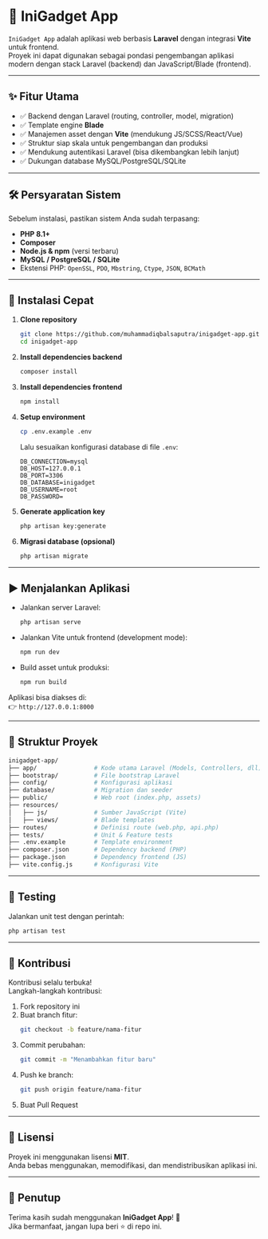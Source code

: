 # 📱 IniGadget App

`IniGadget App` adalah aplikasi web berbasis **Laravel** dengan integrasi **Vite** untuk frontend.  
Proyek ini dapat digunakan sebagai pondasi pengembangan aplikasi modern dengan stack Laravel (backend) dan JavaScript/Blade (frontend).

---

## ✨ Fitur Utama
- ✅ Backend dengan Laravel (routing, controller, model, migration)
- ✅ Template engine **Blade**
- ✅ Manajemen asset dengan **Vite** (mendukung JS/SCSS/React/Vue)
- ✅ Struktur siap skala untuk pengembangan dan produksi
- ✅ Mendukung autentikasi Laravel (bisa dikembangkan lebih lanjut)
- ✅ Dukungan database MySQL/PostgreSQL/SQLite

---

## 🛠 Persyaratan Sistem
Sebelum instalasi, pastikan sistem Anda sudah terpasang:
- **PHP 8.1+**
- **Composer**
- **Node.js & npm** (versi terbaru)
- **MySQL / PostgreSQL / SQLite**
- Ekstensi PHP: `OpenSSL`, `PDO`, `Mbstring`, `Ctype`, `JSON`, `BCMath`

---

## 🚀 Instalasi Cepat

1. **Clone repository**
   ```bash
   git clone https://github.com/muhammadiqbalsaputra/inigadget-app.git
   cd inigadget-app
   ```

2. **Install dependencies backend**
   ```bash
   composer install
   ```

3. **Install dependencies frontend**
   ```bash
   npm install
   ```

4. **Setup environment**
   ```bash
   cp .env.example .env
   ```
   Lalu sesuaikan konfigurasi database di file `.env`:
   ```
   DB_CONNECTION=mysql
   DB_HOST=127.0.0.1
   DB_PORT=3306
   DB_DATABASE=inigadget
   DB_USERNAME=root
   DB_PASSWORD=
   ```

5. **Generate application key**
   ```bash
   php artisan key:generate
   ```

6. **Migrasi database (opsional)**
   ```bash
   php artisan migrate
   ```

---

## ▶️ Menjalankan Aplikasi

- Jalankan server Laravel:
  ```bash
  php artisan serve
  ```

- Jalankan Vite untuk frontend (development mode):
  ```bash
  npm run dev
  ```

- Build asset untuk produksi:
  ```bash
  npm run build
  ```

Aplikasi bisa diakses di:  
👉 `http://127.0.0.1:8000`

---

## 📂 Struktur Proyek

```bash
inigadget-app/
├── app/                # Kode utama Laravel (Models, Controllers, dll)
├── bootstrap/          # File bootstrap Laravel
├── config/             # Konfigurasi aplikasi
├── database/           # Migration dan seeder
├── public/             # Web root (index.php, assets)
├── resources/
│   ├── js/             # Sumber JavaScript (Vite)
│   ├── views/          # Blade templates
├── routes/             # Definisi route (web.php, api.php)
├── tests/              # Unit & Feature tests
├── .env.example        # Template environment
├── composer.json       # Dependency backend (PHP)
├── package.json        # Dependency frontend (JS)
├── vite.config.js      # Konfigurasi Vite
```

---

## 🧪 Testing
Jalankan unit test dengan perintah:
```bash
php artisan test
```

---

## 🤝 Kontribusi
Kontribusi selalu terbuka!  
Langkah-langkah kontribusi:
1. Fork repository ini
2. Buat branch fitur:  
   ```bash
   git checkout -b feature/nama-fitur
   ```
3. Commit perubahan:  
   ```bash
   git commit -m "Menambahkan fitur baru"
   ```
4. Push ke branch:  
   ```bash
   git push origin feature/nama-fitur
   ```
5. Buat Pull Request

---

## 📜 Lisensi
Proyek ini menggunakan lisensi **MIT**.  
Anda bebas menggunakan, memodifikasi, dan mendistribusikan aplikasi ini.

---

## 🙌 Penutup
Terima kasih sudah menggunakan **IniGadget App**! 🚀  
Jika bermanfaat, jangan lupa beri ⭐ di repo ini.
